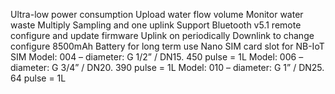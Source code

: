 Ultra-low power consumption
Upload water flow volume
Monitor water waste
Multiply Sampling and one uplink
Support Bluetooth v5.1 remote configure and update firmware
Uplink on periodically
Downlink to change configure
8500mAh Battery for long term use
Nano SIM card slot for NB-IoT SIM
Model: 004 – diameter: G 1/2” / DN15. 450 pulse = 1L
Model: 006 – diameter: G 3/4” / DN20. 390 pulse = 1L
Model: 010 – diameter: G 1” / DN25. 64 pulse = 1L
